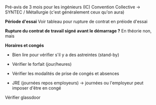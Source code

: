 
Pré-avis de 3 mois pour les ingénieurs (IC)
Convention Collective -> SYNTEC / Métallurgie (c'est généralement ceux qu'on aura)

**Période d'essai**
Voir tableau pour rupture de contrat en préiode d'essai

**Rupture du contrat de travail signé avant le démarrage ?**
En théorie non, mais 

**Horaires et congés**
- Bien lire pour vérifier s'il y a des astreintes (stand-by)
- Vérifier le forfait (jour/heures)
- Vérifier les modalités de prise de congés et absences

- JRE (journées repos employeurs) -> journées ou l'employeur peut imposer d'être en congé

Vérifier glassdoor